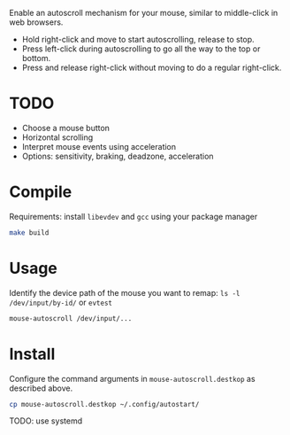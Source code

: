 Enable an autoscroll mechanism for your mouse, similar to middle-click in web browsers. 

- Hold right-click and move to start autoscrolling, release to stop.
- Press left-click during autoscrolling to go all the way to the top or bottom.
- Press and release right-click without moving to do a regular right-click.

# TODO

- Choose a mouse button
- Horizontal scrolling
- Interpret mouse events using acceleration
- Options: sensitivity, braking, deadzone, acceleration

# Compile

Requirements: install `libevdev` and `gcc` using your package manager

```sh
make build
```

# Usage 

Identify the device path of the mouse you want to remap: `ls -l /dev/input/by-id/` or `evtest`

```sh
mouse-autoscroll /dev/input/...
```

# Install

Configure the command arguments in `mouse-autoscroll.destkop` as described above.

```sh
cp mouse-autoscroll.destkop ~/.config/autostart/
```

TODO: use systemd
